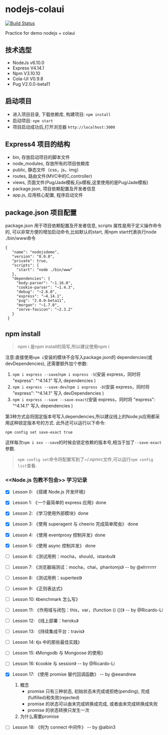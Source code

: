 # nodejs-colaui
[![Build Status](https://travis-ci.org/Carl-DS/nodejs-colaui.svg?branch=master)](https://travis-ci.org/Carl-DS/nodejs-colaui)

Practice for demo nodejs + colaui

## 技术选型
* NodeJs v6.10.0
* Express V4.14.1
* Npm V3.10.10
* Cola-UI V0.9.8
* Pug V2.0.0-beta11

## 启动项目
* 进入项目目录, 下载依赖库, 构建项目: `npm install`
* 启动项目: `npm start`
* 项目启动成功后,打开浏览器 `http://localhost:3000`

## Express4 项目的结构
* bin, 存放启动项目的脚本文件
* node_modules, 存放所有的项目依赖库
* public, 静态文件（css，js，img）
* routes, 路由文件(MVC中的C,controller)
* views, 页面文件(Pug/Jade模板,Ejs模板,这里使用的是Pug/Jade模板)
* package.json, 项目依赖配置及开发者信息
* app.js, 应用核心配置, 程序启动文件

## package.json 项目配置
package.json 用于项目依赖配置及开发者信息, scripts 属性是用于定义操作命令的,
可以非常方便的增加启动命令,比如默认的start, 用npm start代表执行node ./bin/www命令
```
{
   "name": "nodejsdemo",
   "version": "0.0.0",
   "private": true,
   "scripts": {
     "start": "node ./bin/www"
   },
   "dependencies": {
     "body-parser": "~1.16.0",
     "cookie-parser": "~1.4.3",
     "debug": "~2.6.0",
     "express": "~4.14.1",
     "pug": "2.0.0-beta11",
     "morgan": "~1.7.0",
     "serve-favicon": "~2.3.2"
   }
 }
```

## npm install
> npm i 是npm install的简写,所以建议使用npm i

注意:直接使用`npm i`安装的模块不会写入package.json的
dependencies(或devDependencies), 还需要额外加个参数:
1. `npm i express --save`/`npm i express -S`(安装 express，同时将 "express": "^4.14.1" 写入 dependencies )
2. `npm i express --save-dev`/`npm i express -D`(安装 express，同时将 "express": "^4.14.1" 写入 devDependencies )
3. `npm i express --save --save-exact`(安装 express，同时将 "express": "^4.14.1" 写入 dependencies )

第3种方式会将固定版本号写入dependencies,所以建议线上的Node.js应用都采用这种锁定版本号的方式.
此外还可以运行以下命令:

`npm config set save-exact true`

这样每次`npm i xxx --save`的时候会锁定依赖的版本号,相当于加了`--save-exact`参数.

>`npm config set`命令将配置写到了~/.npmrc文件,可以运行`npm config list`查看.


### <<Node.js 包教不包会>> 学习记录
- [x] Lesson 0: 《搭建 Node.js 开发环境》 

- [x] Lesson 1: 《一个最简单的 express 应用》done

- [x] Lesson 2: 《学习使用外部模块》done

- [x] Lesson 3: 《使用 superagent 与 cheerio 完成简单爬虫》 done

- [x] Lesson 4: 《使用 eventproxy 控制并发》done

- [x] Lesson 5: 《使用 async 控制并发》 done

- [ ] Lesson 6: 《测试用例：mocha，should，istanbul》

- [ ] Lesson 7: 《浏览器端测试：mocha，chai，phantomjs》 -- by @elrrrrrrr

- [ ] Lesson 8: 《测试用例：supertest》

- [ ] Lesson 9: 《正则表达式》

- [ ] Lesson 10: 《benchmark 怎么写》

- [ ] Lesson 11: 《作用域与闭包：this，var，(function () {})》 -- by @Ricardo-Li

- [ ] Lesson 12: 《线上部署：heroku》

- [ ] Lesson 13: 《持续集成平台：travis》

- [ ] Lesson 14: 《js 中的那些最佳实践》

- [ ] Lesson 15: 《Mongodb 与 Mongoose 的使用》

- [ ] Lesson 16: 《cookie 与 session》 -- by @Ricardo-Li

- [x] Lesson 17: 《使用 promise 替代回调函数》 -- by @eeandrew
    1. 概念
        * promise 只有三种状态, 初始状态未完成或拒绝(pending), 完成(fulfilled)和失败(rejected)
        * promise 的状态可以由末完成转换成完成, 或者由末完成转换成失败
        * promise 的状态转换只发生一次
    2. 为什么需要promise

- [ ] Lesson 18: 《何为 connect 中间件》 -- by @albin3